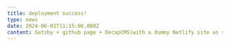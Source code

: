 ```yaml
---
title: deployment success!
type: news
date: 2024-06-01T11:15:00.000Z
content: Gatsby + github page + DecapCMS(with a dummy Netlify site as server)
---
```

